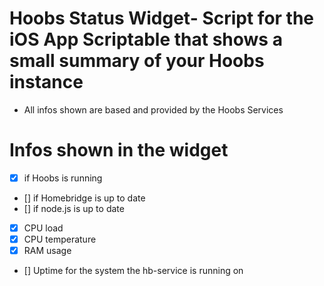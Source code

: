 
# Hoobs Status Widget- Script for the iOS App Scriptable that shows a small summary of your Hoobs instance
- All infos shown are based and provided by the Hoobs Services

# Infos shown in the widget
- [x]  if Hoobs is running
- []  if Homebridge is up to date
- []  if node.js is up to date
- [x]  CPU load
- [x]  CPU temperature
- [x]  RAM usage
- []  Uptime for the system the hb-service is running on
